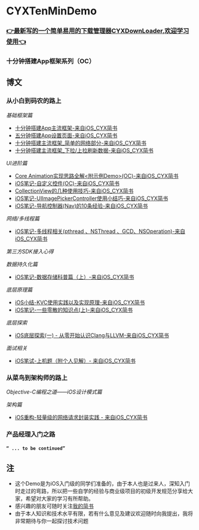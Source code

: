 # CYXTenMinDemo
### [👉最新写的一个简单易用的下载管理器CYXDownLoader,欢迎学习使用👈](https://github.com/CYXiang/CYXDownLoader)
### 十分钟搭建App框架系列（OC）

## 博文
### 从小白到码农的路上
*基础框架篇*
- [十分钟搭建App主流框架-来自iOS_CYX简书](http://www.jianshu.com/p/fc71652f2f89)
- [五分钟搭建App设置页面-来自iOS_CYX简书](http://www.jianshu.com/p/4b8e6ace5ff1)
- [十分钟搭建主流框架_简单的网络部分-来自iOS_CYX简书](http://www.jianshu.com/p/6eb7eabda386)
- [十分钟搭建主流框架_下拉/上拉刷新数据-来自iOS_CYX简书](http://www.jianshu.com/p/06458537dce4)

*UI进阶篇*
- [Core Animation实现思路全解<附示例Demo>(OC)-来自iOS_CYX简书](http://www.jianshu.com/p/bea562b63850)
- [iOS笔记-自定义控件(OC)-来自iOS_CYX简书](http://www.jianshu.com/p/f23862eb7b8a)
- [CollectionView的几种使用技巧-来自iOS_CYX简书](http://www.jianshu.com/p/0d1e2e067f6c)
- [iOS笔记-UIImagePickerController使用小结巧-来自iOS_CYX简书](http://www.jianshu.com/p/167bddc37229)
- [iOS笔记-导航控制器(Nav)的10条经验-来自iOS_CYX简书](http://www.jianshu.com/p/9212db80df46)

*网络/多线程篇*
- [iOS笔记-多线程相关(pthread 、NSThread 、GCD、NSOperation)-来自iOS_CYX简书](http://www.jianshu.com/p/ccd1aa9bae00)

*第三方SDK接入心得*

*数据持久化篇*
- [iOS笔记-数据存储科普篇（上）-来自iOS_CYX简书](http://www.jianshu.com/p/513a9bd35a7d)

*底层原理篇*
- [iOS小结-KVC使用实践以及实现原理-来自iOS_CYX简书](http://www.jianshu.com/p/fbd1e7c93fd0)
- [iOS笔记-一些零散的知识点(上)-来自iOS_CYX简书](http://www.jianshu.com/p/69807578af46)

*底层探索*
- [iOS底层探索(一) - 从零开始认识Clang与LLVM-来自iOS_CYX简书](http://www.jianshu.com/p/fbd1e7c93fd0)

*面试相关*
- [iOS笔试-上机题（附个人见解）- 来自iOS_CYX简书](http://www.jianshu.com/p/b5b5a78e46ba)

### 从菜鸟到架构师的路上
*Objective-C编程之道——iOS设计模式篇*

*架构篇*
- [iOS重构-轻量级的网络请求封装实践 - 来自iOS_CYX简书](http://www.jianshu.com/p/d4ff9fd0dcba)


### 产品经理入门之路


#### `“ ... to be continued”`


## 注

- 这个Demo是为iOS入门级的同学们准备的，由于本人也是过来人，深知入门时走过的弯路，所以把一些自学的经验与商业级项目的初级开发规范分享给大家，希望对大家的学习有所帮助。
- 感兴趣的朋友可随时关注[我的简书](http://www.jianshu.com/users/3f995dac0230/latest_articles)
- 由于本人知识和技术水平有限，若有什么意见及建议欢迎随时向我提出，我将非常期待与你一起探讨技术问题
